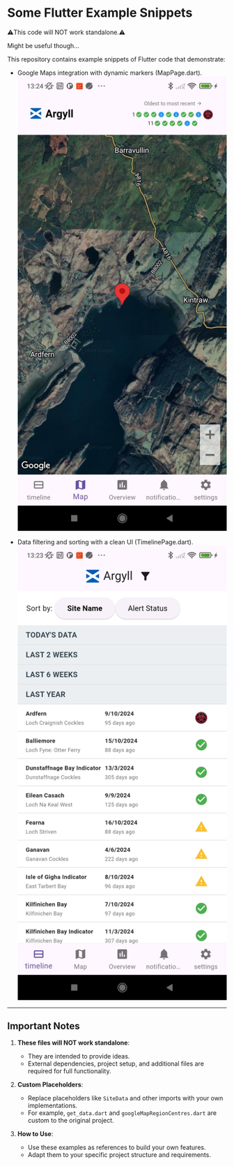 # Some Flutter Example Snippets

⚠️This code will NOT work standalone.⚠️
 
 Might be useful though... 

This repository contains example snippets of Flutter code that demonstrate:

- Google Maps integration with dynamic markers (MapPage.dart).
  <img src="screenshots/map_screen.jpg" alt="Map Page Screenshot" width="500">

- Data filtering and sorting with a clean UI (TimelinePage.dart).
  <img src="screenshots/timeline_screen.jpg" alt="Timeline Screenshot" width="500">

---

## Important Notes

1. **These files will NOT work standalone**:
    - They are intended to provide ideas.
    - External dependencies, project setup, and additional files are required for full functionality.

2. **Custom Placeholders**:
    - Replace placeholders like `SiteData` and other imports with your own implementations.
    - For example, `get_data.dart` and `googleMapRegionCentres.dart` are custom to the original project.

3. **How to Use**:
    - Use these examples as references to build your own features.
    - Adapt them to your specific project structure and requirements.
